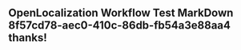 <properties
ms.topic="hero-topic"
ms.test1="hero-topic"
ms.test2="test"/>

## OpenLocalization Workflow Test MarkDown 8f57cd78-aec0-410c-86db-fb54a3e88aa4 thanks!
